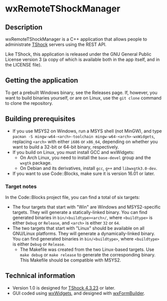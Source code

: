 # wxRemoteTShockManager

## Description

wxRemoteTShockManager is a C++ application that allows people to administrate [TShock](https://tshock.co/xf/index.php "TShock official website") servers using the REST API.

Like TShock, this application is released under the GNU General Public License version 3 (a copy of which is available both in the app itself, and in the LICENSE file).

## Getting the application

To get a prebuilt Windows binary, see the Releases page.
If, however, you want to build binaries yourself, or are on Linux, use the `git clone` command to clone the repository.

## Building prerequisites

* If you use MSYS2 on Windows, run a MSYS shell (not MinGW), and type `pacman -S mingw-w64-<arch>-toolchain mingw-w64-<arch>-wxWidgets`, replacing `<arch>` with either `i686` or `x86_64`, depending on whether you want to build a 32-bit or 64-bit binary, respectively.
* If you build on Linux, you must install GCC and wxWidgets:
  * On Arch Linux, you need to install the `base-devel` group and the `wxgtk` package.
  * On Debian and its derivatives, install `gcc`, `g++` and `libwxgtk3.0-dev`.
* If you want to use Code::Blocks, make sure it is version 16.01 or later.

### Target notes

In the Code::Blocks project file, you can find a total of six targets:
* The four targets that start with "Win" are Windows and MSYS2-specific targets. They will generate a statically-linked binary. You can find generated binaries in `bin/<buildtype><arch>/`, where `<buildtype>` is either `Debug` or `Release`, and `<arch>` is either `32` or `64`.
* The two targets that start with "Linux" should be available on all GNU/Linux platforms. They will generate a dynamically-linked binary. You can find generated binaries in `bin/<buildtype>`, where `<buildtype>` is either `Debug` or `Release`.
  * The Makefile was created from the two Linux-based targets. Use `make debug` or `make release` to generate the corresponding binary. This Makefile should be compatible with MSYS2.

## Technical information

* Version 1.0 is designed for [TShock 4.3.23](https://github.com/NyxStudios/TShock/releases) or later.
* GUI coded using [wxWidgets](https://wxwidgets.org/), and designed with [wxFormBuilder](https://github.com/wxFormBuilder/wxFormBuilder).
